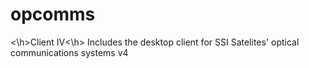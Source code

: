 # opcomms
<\h>Client IV<\h>
Includes the desktop client for SSI Satelites' optical communications systems v4